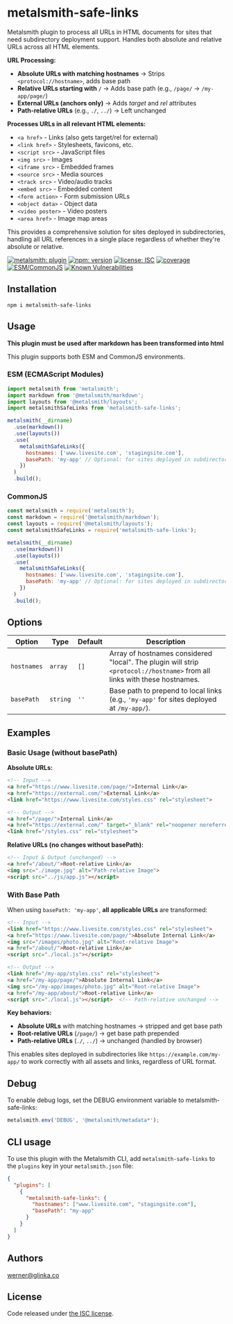 # metalsmith-safe-links

Metalsmith plugin to process all URLs in HTML documents for sites that need subdirectory deployment support. Handles both absolute and relative URLs across all HTML elements.

**URL Processing:**
- **Absolute URLs with matching hostnames** → Strips `<protocol://hostname>`, adds base path
- **Relative URLs starting with `/`** → Adds base path (e.g., `/page/` → `/my-app/page/`)
- **External URLs (anchors only)** → Adds _target_ and _rel_ attributes
- **Path-relative URLs** (e.g., `./`, `../`) → Left unchanged

**Processes URLs in all relevant HTML elements:**
- `<a href>` - Links (also gets target/rel for external)
- `<link href>` - Stylesheets, favicons, etc.
- `<script src>` - JavaScript files
- `<img src>` - Images
- `<iframe src>` - Embedded frames
- `<source src>` - Media sources
- `<track src>` - Video/audio tracks
- `<embed src>` - Embedded content
- `<form action>` - Form submission URLs
- `<object data>` - Object data
- `<video poster>` - Video posters
- `<area href>` - Image map areas

This provides a comprehensive solution for sites deployed in subdirectories, handling all URL references in a single place regardless of whether they're absolute or relative.

[![metalsmith: plugin][metalsmith-badge]][metalsmith-url]
[![npm: version][npm-badge]][npm-url]
[![license: ISC][license-badge]][license-url]
[![coverage][coverage-badge]][coverage-url]
[![ESM/CommonJS][modules-badge]][npm-url]
[![Known Vulnerabilities](https://snyk.io/test/npm/metalsmith-safe-links/badge.svg)](https://snyk.io/test/npm/metalsmith-safe-links)

## Installation

```
npm i metalsmith-safe-links
```

## Usage

**This plugin must be used after markdown has been transformed into html**

This plugin supports both ESM and CommonJS environments.

### ESM (ECMAScript Modules)

```js
import metalsmith from 'metalsmith';
import markdown from '@metalsmith/markdown';
import layouts from '@metalsmith/layouts';
import metalsmithSafeLinks from 'metalsmith-safe-links';

metalsmith(__dirname)
  .use(markdown())
  .use(layouts())
  .use(
    metalsmithSafeLinks({
      hostnames: ['www.livesite.com', 'stagingsite.com'],
      basePath: 'my-app' // Optional: for sites deployed in subdirectories
    })
  )
  .build();
```

### CommonJS

```js
const metalsmith = require('metalsmith');
const markdown = require('@metalsmith/markdown');
const layouts = require('@metalsmith/layouts');
const metalsmithSafeLinks = require('metalsmith-safe-links');

metalsmith(__dirname)
  .use(markdown())
  .use(layouts())
  .use(
    metalsmithSafeLinks({
      hostnames: ['www.livesite.com', 'stagingsite.com'],
      basePath: 'my-app' // Optional: for sites deployed in subdirectories
    })
  )
  .build();
```

## Options

| Option | Type | Default | Description |
| --- | --- | --- | --- |
| `hostnames` | `array` | `[]` | Array of hostnames considered "local". The plugin will strip `<protocol://hostname>` from all links with these hostnames. |
| `basePath` | `string` | `''` | Base path to prepend to local links (e.g., `'my-app'` for sites deployed at `/my-app/`). |

## Examples

### Basic Usage (without basePath)

**Absolute URLs:**
```html
<!-- Input -->
<a href="https://www.livesite.com/page/">Internal Link</a>
<a href="https://external.com/">External Link</a>
<link href="https://www.livesite.com/styles.css" rel="stylesheet">

<!-- Output -->
<a href="/page/">Internal Link</a>
<a href="https://external.com/" target="_blank" rel="noopener noreferrer">External Link</a>
<link href="/styles.css" rel="stylesheet">
```

**Relative URLs (no changes without basePath):**
```html
<!-- Input & Output (unchanged) -->
<a href="/about/">Root-relative Link</a>
<img src="./image.jpg" alt="Path-relative Image">
<script src="../js/app.js"></script>
```

### With Base Path

When using `basePath: 'my-app'`, **all applicable URLs** are transformed:

```html
<!-- Input -->
<link href="https://www.livesite.com/styles.css" rel="stylesheet">
<a href="https://www.livesite.com/page/">Absolute Internal Link</a>
<img src="/images/photo.jpg" alt="Root-relative Image">
<a href="/about/">Root-relative Link</a>
<script src="./local.js"></script>

<!-- Output -->
<link href="/my-app/styles.css" rel="stylesheet">
<a href="/my-app/page/">Absolute Internal Link</a>  
<img src="/my-app/images/photo.jpg" alt="Root-relative Image">
<a href="/my-app/about/">Root-relative Link</a>
<script src="./local.js"></script>  <!-- Path-relative unchanged -->
```

**Key behaviors:**
- **Absolute URLs** with matching hostnames → stripped and get base path
- **Root-relative URLs** (`/page/`) → get base path prepended  
- **Path-relative URLs** (`./`, `../`) → unchanged (handled by browser)

This enables sites deployed in subdirectories like `https://example.com/my-app/` to work correctly with all assets and links, regardless of URL format.

## Debug

To enable debug logs, set the DEBUG environment variable to metalsmith-safe-links:

```javascript
metalsmith.env('DEBUG', '@metalsmith/metadata*');
```

## CLI usage

To use this plugin with the Metalsmith CLI, add `metalsmith-safe-links` to the `plugins` key in your `metalsmith.json` file:

```json
{
  "plugins": [
    {
      "metalsmith-safe-links": {
        "hostnames": ["www.livesite.com", "stagingsite.com"],
        "basePath": "my-app"
      }
    }
  ]
}
```

## Authors

[werner@glinka.co](https://github.com/wernerglinka)

## License

Code released under [the ISC license](https://github.com/wernerglinka/metalsmith-safe-links/blob/main/LICENSE).

[npm-badge]: https://img.shields.io/npm/v/metalsmith-safe-links.svg
[npm-url]: https://www.npmjs.com/package/metalsmith-safe-links
[metalsmith-badge]: https://img.shields.io/badge/metalsmith-plugin-green.svg?longCache=true
[metalsmith-url]: https://metalsmith.io
[license-badge]: https://img.shields.io/github/license/wernerglinka/metalsmith-safe-links
[license-url]: LICENSE
[coverage-badge]: https://img.shields.io/badge/test%20coverage-98%25-brightgreen
[coverage-url]: https://github.com/wernerglinka/metalsmith-safe-links/actions/workflows/test.yml
[modules-badge]: https://img.shields.io/badge/modules-ESM%2FCJS-blue
